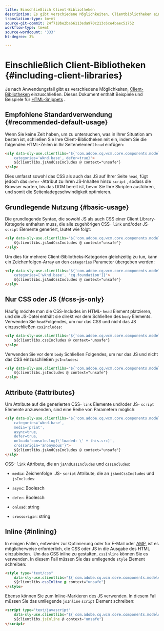 ```yaml
---
title: Einschließlich Client-Bibliotheken
description: Es gibt verschiedene Möglichkeiten, Clientbibliotheken einzubeziehen, je nach Anwendungsfall.
translation-type: tm+mt
source-git-commit: 24f718be2ba66113eda970c213c6ce4baec51752
workflow-type: tm+mt
source-wordcount: '333'
ht-degree: 3%

---
```



# Einschließlich Client-Bibliotheken {#including-client-libraries}

Je nach Anwendungsfall gibt es verschiedene Möglichkeiten, [Client-Bibliotheken](/help/developing/archetype/uifrontend.md#clientlibs) einzuschließen. Dieses Dokument enthält Beispiele und Beispiele für [HTML-Snippets](https://docs.adobe.com/content/help/de-DE/experience-manager-htl/using/overview.html) .

## Empfohlene Standardverwendung {#recommended-default-usage}

Wenn Sie keine Zeit haben, um zu untersuchen, was in Ihrer Situation am besten ist, schließen Sie Ihre Client-Bibliotheken mit ein, indem Sie die folgenden HTML-Zeilen in Ihr Seitenelement `head` einfügen:

```html
<sly data-sly-use.clientlibs="${'com.adobe.cq.wcm.core.components.models.ClientLibraries' @
    categories='wknd.base', defer=true}">
    ${clientlibs.jsAndCssIncludes @ context="unsafe"}
</sly>
```

Dies umfasst sowohl das CSS als auch das JS auf Ihrer Seite `head`, fügt jedoch das `defer` -Attribut zu Ihren JS-Inhalten hinzu `script` , sodass die Browser warten, bis das DOM bereit ist, bevor Sie Ihre Skripten ausführen, und somit die Seitenladegeschwindigkeit optimieren.

## Grundlegende Nutzung {#basic-usage}

Die grundlegende Syntax, die sowohl JS als auch CSS einer Client Library-Kategorie enthalten muss, die alle zugehörigen CSS- `link` und/oder JS- `script` Elemente generiert, lautet wie folgt:

```html
<sly data-sly-use.clientlibs="${'com.adobe.cq.wcm.core.components.models.ClientLibraries' @ categories='wknd.base'}">
    ${clientlibs.jsAndCssIncludes @ context="unsafe"}
</sly>
```

Um dies für mehrere Client-Bibliotheks-Kategorien gleichzeitig zu tun, kann ein Zeichenfolgen-Array an den `categories` Parameter übergeben werden:

```html
<sly data-sly-use.clientlibs="${'com.adobe.cq.wcm.core.components.models.ClientLibraries' @
    categories=['wknd.base', 'cq.foundation']}">
    ${clientlibs.jsAndCssIncludes @ context="unsafe"}
</sly>
```

## Nur CSS oder JS {#css-js-only}

Häufig möchte man die CSS-Includes im HTML- `head` Element platzieren, und die JS-Datei enthält sie direkt vor dem Schließen des `body` Elements.
&#x200B;
Verwenden Sie `head`Folgendes, um nur das CSS und nicht das JS einzuschließen `cssIncludes`:

```html
<sly data-sly-use.clientlibs="${'com.adobe.cq.wcm.core.components.models.ClientLibraries' @ categories='wknd.base'}">
    ${clientlibs.cssIncludes @ context="unsafe"}
</sly>
```

Verwenden Sie vor dem `body` Schließen Folgendes, um nur das JS und nicht das CSS einzuschließen `jsIncludes`:

```html
<sly data-sly-use.clientlibs="${'com.adobe.cq.wcm.core.components.models.ClientLibraries' @ categories='wknd.base'}">
    ${clientlibs.jsIncludes @ context="unsafe"}
</sly>
```

## Attribute {#attributes}

Um Attribute auf die generierten CSS- `link` Elemente und/oder JS- `script` Elemente anzuwenden, sind eine Reihe von Parametern möglich:

```html
<sly data-sly-use.clientlibs="${'com.adobe.cq.wcm.core.components.models.ClientLibraries' @
    categories='wknd.base',
    media='print',
    async=true,
    defer=true,
    onload='console.log(\'loaded: \' + this.src)',
    crossorigin='anonymous'}">
    ${clientlibs.jsAndCssIncludes @ context="unsafe"}
</sly>
```

CSS- `link` Attribute, die an `jsAndCssIncludes` und `cssIncludes`:

* `media`: Zeichenfolge &#x200B; JS- `script` Attribute, die an `jsAndCssIncludes` und `jsIncludes`:

* `async`: Boolesch
* `defer`: Boolesch
* `onload`: string
* `crossorigin`: string

## Inline {#inlining}

In einigen Fällen, entweder zur Optimierung oder für E-Mail oder [AMP,](amp.md) ist es möglicherweise erforderlich, die CSS oder JS in die Ausgabe des HTML einzubinden.
&#x200B;
Um das CSS inline zu gestalten, `cssInline` können Sie es verwenden. In diesem Fall müssen Sie das umliegende `style` Element schreiben:

```html
<style type="text/css"
    data-sly-use.clientlibs="${'com.adobe.cq.wcm.core.components.models.ClientLibraries' @ categories='wknd.base'}">
    ${clientlibs.cssInline @ context="unsafe"}
</style>
```

Ebenso können Sie zum Inline-Markieren des JS verwenden. In diesem Fall müssen Sie das umliegende `jsInline` `script` Element schreiben:

```html
<script type="text/javascript"
    data-sly-use.clientlibs="${'com.adobe.cq.wcm.core.components.models.ClientLibraries' @ categories='wknd.base'}">
    ${clientlibs.jsInline @ context="unsafe"}
</script>
```
